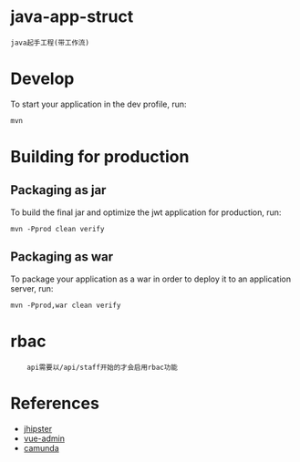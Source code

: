 java-app-struct
===============
	java起手工程(带工作流)

# Develop
To start your application in the dev profile, run:
```
mvn
```


# Building for production

## Packaging as jar

To build the final jar and optimize the jwt application for production, run:
```
mvn -Pprod clean verify
```    

## Packaging as war

To package your application as a war in order to deploy it to an application server, run:
```
mvn -Pprod,war clean verify
```

# rbac
```
	api需要以/api/staff开始的才会启用rbac功能
```

# References
- [jhipster](https://www.jhipster.tech/)
- [vue-admin](https://github.com/HiPhone-Chan/vue-admin)
- [camunda](https://docs.camunda.org/manual/)